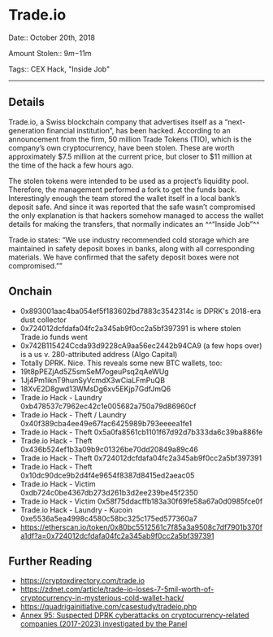 # Trade.io

Date:: October 20th, 2018

Amount Stolen:: $9m-$11m

Tags:: CEX Hack, "Inside Job"

---


## Details

Trade.io, a Swiss blockchain company that advertises itself as a “next-generation financial institution”, has been hacked. According to an announcement from the firm, 50 million Trade Tokens (TIO), which is the company’s own cryptocurrency, have been stolen. These are worth approximately $7.5 million at the current price, but closer to $11 million at the time of the hack a few hours ago.

The stolen tokens were intended to be used as a project’s liquidity pool. Therefore, the management performed a fork to get the funds back. Interestingly enough the team stored the wallet itself in a local bank’s deposit safe. And since it was reported that the safe wasn’t compromised the only explanation is that hackers somehow managed to access the wallet details for making the transfers, that normally indicates an ^^“Inside Job”^^

Trade.io states: “We use industry recommended cold storage which are maintained in safety deposit boxes in banks, along with all corresponding materials. We have confirmed that the safety deposit boxes were not compromised.””


## Onchain

- 0x893001aac4ba054ef5f183602bd7883c3542314c is DPRK's 2018-era dust collector
- 0x724012dcfdafa04fc2a345ab9f0cc2a5bf397391 is where stolen Trade.io funds went
- 0x742B115424Ccda93d9228cA9aa56ec2442b94CA9 (a few hops over) is a us v. 280-attributed address (Algo Capital)
- Totally DPRK. Nice. This reveals some new BTC wallets, too:
- 19t8pPEZjAd5Z5smSeM7ogeuPsq2qAeWUg
- 1Jj4Pm1iknT9hunSyVcmdX3wCiaLFmPuQB
- 18XvE2D8gwd13WMsDg6xv5EKjp7GdfJmQ6
- Trade.io Hack - Laundry 0xb478537c7962ec42c1e005682a750a79d86960cf
- Trade.io Hack - Theft / Laundry 0x40f389cba4ee49e67fac6425989b793eeeea1fe1
- Trade.io Hack - Theft 0x5a0fa8561cb1101f67d92d7b333da6c39ba886fe
- Trade.io Hack - Theft 0x436b524ef1b3a09b9c01326be70dd20849a89c46
- Trade.io Hack - Theft 0x724012dcfdafa04fc2a345ab9f0cc2a5bf397391
- Trade.io Hack - Theft 0x10dc90dce9b2d4f4e9654f8387d8415ed2aeac05
- Trade.io Hack - Victim 0xdb724c0be4367db273d261b3d2ee239be45f2350
- Trade.io Hack - Victim 0x58f75ddacffb183a30f69fe58a67a0d0985fce0f
- Trade.io Hack - Laundry - Kucoin 0xe5536a5ea4998c4580c58bc325c175ed577360a7
- https://etherscan.io/token/0x80bc5512561c7f85a3a9508c7df7901b370fa1df?a=0x724012dcfdafa04fc2a345ab9f0cc2a5bf397391

## Further Reading

- https://cryptoxdirectory.com/trade.io
- https://zdnet.com/article/trade-io-loses-7-5mil-worth-of-cryptocurrency-in-mysterious-cold-wallet-hack/
- https://quadrigainitiative.com/casestudy/tradeio.php
- [Annex 95: Suspected DPRK cyberattacks on cryptocurrency-related companies (2017-2023) investigated by the Panel](../pdfs/2024-03-07_UN-Security-Council_s-2024-215.pdf)